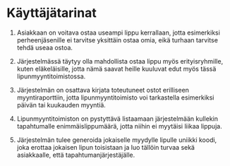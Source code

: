 # Käyttäjätarinat

1. Asiakkaan on voitava ostaa useampi lippu kerrallaan, jotta esimerkiksi perheenjäsenille ei tarvitse yksittäin ostaa omia, eikä turhaan tarvitse tehdä useaa ostoa.

2. Järjestelmässä täytyy olla mahdollista ostaa lippu myös erityisryhmille, kuten eläkeläisille, jotta nämä saavat heille kuuluvat edut myös tässä lipunmyyntitoimistossa.

3. Järjestelmän on osattava kirjata toteutuneet ostot erilliseen myyntiraporttiin, jotta lipunmyyntitoimisto voi tarkastella esimerkiksi päivän tai kuukauden myyntiä.

4. Lipunmyyntitoimiston on pystyttävä listaamaan järjestelmään kullekin tapahtumalle enimmäislippumäärä, jotta niihin ei myytäisi liikaa lippuja.

5. Järjestelmän tulee generoida jokaiselle myydylle lipulle uniikki koodi, joka erottaa jokaisen lipun toisistaan ja luo tällöin turvaa sekä asiakkaalle, että tapahtumanjärjestäjälle.